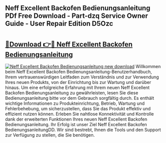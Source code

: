 ## Neff Excellent Backofen Bedienungsanleitung PDf Free Download - Part-dzq Service Owner Guide - User Repair Edition D5Ozc

# <h2><a href="http://df5bo6j.blite.top/?on=Neff+Excellent+Backofen+Bedienungsanleitung">🔗Download 👉🔴 Neff Excellent Backofen Bedienungsanleitung</a></h2>

[![Neff Excellent Backofen Bedienungsanleitung new download](https://i.imgur.com/lujVjoI.png)](http://df5bo6j.blite.top/?on=Neff+Excellent+Backofen+Bedienungsanleitung)
Willkommen beim Neff Excellent Backofen Bedienungsanleitung-Benutzerhandbuch, Ihrem vertrauenswürdigen Leitfaden zum Verständnis und zur Verwendung Ihres neuen Produkts, von der Einrichtung bis zur Wartung und darüber hinaus. Um eine erfolgreiche Erfahrung mit Ihrem neuen Neff Excellent Backofen Bedienungsanleitung zu gewährleisten, lesen Sie diese Bedienungsanleitung bitte vor dem Gebrauch sorgfältig durch. Es enthält wichtige Informationen zu Produkteinrichtung, Betrieb, Wartung und Fehlerbehebung, um sicherzustellen, dass Sie das Produkt effektiv und effizient nutzen können. Erleben Sie nahtlose Konnektivität und Kontrolle dank der erweiterten Funktionen Ihres neuen Neff Excellent Backofen Bedienungsanleitung. Ihr Erfolg ist unser Ziel Neff Excellent Backofen BedienungsanleitungDD. Wir sind bestrebt, Ihnen die Tools und den Support zur Verfügung zu stellen, die Sie benötigen.
